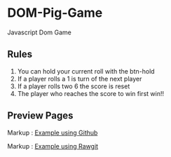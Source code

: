 # DOM-Pig-Game
Javascript Dom Game

## Rules

1. You can hold your current roll with the btn-hold
2. If a player rolls a 1 is turn of the next player
3. If a player rolls two 6 the score is reset
4. The player who reaches the score to win first win!!

## Preview Pages

Markup : [Example using Github](http://htmlpreview.github.io/?https://github.com/MiguelZablah/DOM-Pig-Game/blob/master/index.html)

Markup : [Example using Rawgit](https://rawgit.com/MiguelZablah/DOM-Pig-Game/master/index.html)
